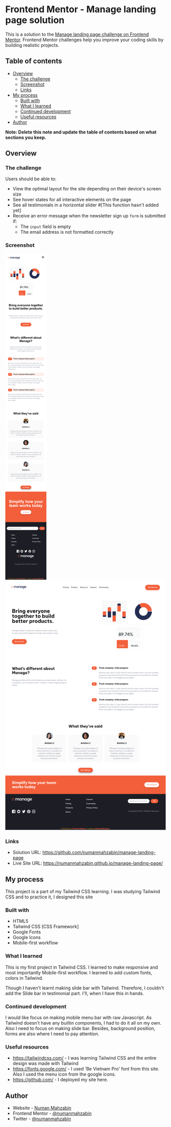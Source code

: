 # Frontend Mentor - Manage landing page solution

This is a solution to the [Manage landing page challenge on Frontend Mentor](https://www.frontendmentor.io/challenges/manage-landing-page-SLXqC6P5). Frontend Mentor challenges help you improve your coding skills by building realistic projects.

## Table of contents

- [Overview](#overview)
  - [The challenge](#the-challenge)
  - [Screenshot](#screenshot)
  - [Links](#links)
- [My process](#my-process)
  - [Built with](#built-with)
  - [What I learned](#what-i-learned)
  - [Continued development](#continued-development)
  - [Useful resources](#useful-resources)
- [Author](#author)
<!-- - [Acknowledgments](#acknowledgments) -->

**Note: Delete this note and update the table of contents based on what sections you keep.**

## Overview

### The challenge

Users should be able to:

- View the optimal layout for the site depending on their device's screen size
- See hover states for all interactive elements on the page
- See all testimonials in a horizontal slider #[This function hasn't added yet]
- Receive an error message when the newsletter sign up `form` is submitted if:
  - The `input` field is empty
  - The email address is not formatted correctly

### Screenshot

![Mobile view](./design/mobile_full_page.png)
![Desktop view](./design/desktop_full.png)

### Links

- Solution URL: https://github.com/numanmahzabin/manage-landing-page
- Live Site URL: https://numanmahzabin.github.io/manage-landing-page/

## My process

This project is a part of my Tailwind CSS learning. I was studying Tailwind CSS and to practice it, I designed this site

### Built with

- HTML5
- Tailwind CSS [CSS Framework]
- Google Fonts
- Google Icons
- Mobile-first workflow

### What I learned

This is my first project in Tailwind CSS. I learned to make responsive and most importantly Mobile-first workflow. I learned to add custom fonts, colors in Tailwind.

Though I haven't learnt making slide bar with Tailwind. Therefore, I couldn't add the Slide bar in testimonial part. I'll, when I have this in hands.

### Continued development

I would like focus on making mobile menu bar with raw Javascript. As Tailwind doesn't have any builtin components, I had to do it all on my own. Also I need to focus on making slide bar. Besides, background position, forms are also where I need to pay attention.

### Useful resources

- https://tailwindcss.com/ - I was learning Tailwind CSS and the entire design was made with Tailwind
- https://fonts.google.com/ - I used 'Be Vietnam Pro' font from this site. Also I used the menu icon from the google icons.
- https://github.com/ - I deployed my site here.

## Author

- Website - [Numan Mahzabin](https://github.com/numanmahzabin)
- Frontend Mentor - [@numanmahzabin](https://www.frontendmentor.io/profile/numanmahzabin)
- Twitter - [@numanmahzabin](https://www.twitter.com/numanmahzabin)

<!-- ## Acknowledgments

This is where you can give a hat tip to anyone who helped you out on this project. Perhaps you worked in a team or got some inspiration from someone else's solution. This is the perfect place to give them some credit.

**Note: Delete this note and edit this section's content as necessary. If you completed this challenge by yourself, feel free to delete this section entirely.** -->
